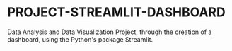 # PROJECT-STREAMLIT-DASHBOARD
Data Analysis and Data Visualization Project, through the creation of a dashboard, using the Python's package Streamlit.
